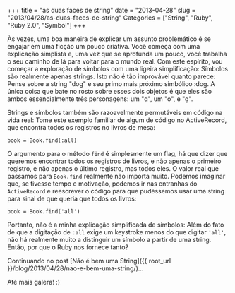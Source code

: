 +++
title = "as duas faces de string"
date = "2013-04-28"
slug = "2013/04/28/as-duas-faces-de-string"
Categories = ["String", "Ruby", "Ruby 2.0", "Symbol"]
+++
<!--more-->
Às vezes, uma boa maneira de explicar um assunto problemático é se engajar em uma ficção um pouco criativa. Você começa com uma
explicação simplista e, uma vez que se aprofunda um pouco, você trabalha o seu caminho de lá para voltar para o mundo real.
Com este espírito, vou começar a exploração de símbolos com uma ligeira simplificação: Símbolos são realmente apenas strings.
Isto não é tão improvável quanto parece: Pense sobre a string "dog" e seu primo mais próximo simbólico :dog. A única coisa que
bate no rosto sobre esses dois objetos é que eles são ambos essencialmente três personagens: um "d", um "o", e "g".

Strings e símbolos também são razoavelmente permutáveis ​​em código na vida real: Tome este exemplo familiar de algum de código no
ActiveRecord, que encontra todos os registros no livros de mesa:

```
book = Book.find(:all)
```

O argumento para o método `find` é simplesmente um flag, há que dizer que queremos encontrar todos os registros de livros, e não
apenas o primeiro registro, e não apenas o último registro, mas todos eles. O valor real que passamos para `Book.find` realmente
não importa muito. Podemos imaginar que, se tivesse tempo e motivação, podemos ir nas entranhas do `ActiveRecord` e reescrever o
código para que pudéssemos usar uma string para sinal de que queria que todos os livros:

```
book = Book.find('all')
```

Portanto, não é a minha explicação simplificada de símbolos: Além do fato de que a digitação de `:all` exige um keystroke menos
do que digitar `'all'`, não há realmente muito a distinguir um símbolo a partir de uma string. Então, por que o Ruby nos fornece tanto?

Continuando no post [Não é bem uma String]({{ root_url }}/blog/2013/04/28/nao-e-bem-uma-string/)...

Até mais galera! :)
